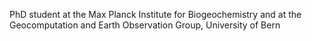 PhD student at the Max Planck Institute for Biogeochemistry and at the Geocomputation and Earth Observation Group, University of Bern

<!---
Mtrsh/Mtrsh is a ✨ special ✨ repository because its `README.md` (this file) appears on your GitHub profile.
You can click the Preview link to take a look at your changes.
--->
